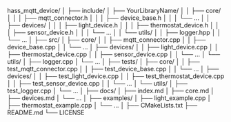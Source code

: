 hass_mqtt_device/
│
├── include/
│   ├── YourLibraryName/
│   │   ├── core/
│   │   │   ├── mqtt_connector.h
│   │   │   ├── device_base.h
│   │   │   └── ...
│   │   ├── devices/
│   │   │   ├── light_device.h
│   │   │   ├── thermostat_device.h
│   │   │   ├── sensor_device.h
│   │   │   └── ...
│   │   └── utils/
│   │       ├── logger.hpp
│   │       └── ...
│
├── src/
│   ├── core/
│   │   ├── mqtt_connector.cpp
│   │   ├── device_base.cpp
│   │   └── ...
│   ├── devices/
│   │   ├── light_device.cpp
│   │   ├── thermostat_device.cpp
│   │   ├── sensor_device.cpp
│   │   └── ...
│   └── utils/
│       ├── logger.cpp
│       └── ...
│
├── tests/
│   ├── core/
│   │   ├── test_mqtt_connector.cpp
│   │   ├── test_device_base.cpp
│   │   └── ...
│   ├── devices/
│   │   ├── test_light_device.cpp
│   │   ├── test_thermostat_device.cpp
│   │   ├── test_sensor_device.cpp
│   │   └── ...
│   └── utils/
│       ├── test_logger.cpp
│       └── ...
│
├── docs/
│   ├── index.md
│   ├── core.md
│   ├── devices.md
│   └── ...
│
├── examples/
│   ├── light_example.cpp
│   ├── thermostat_example.cpp
│   └── ...
│
├── CMakeLists.txt
├── README.md
└── LICENSE

